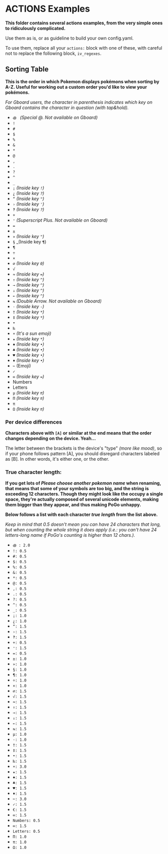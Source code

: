 # ACTIONS Examples

**This folder contains several actions examples, from the very simple ones to ridiculously complicated.**

Use them as is, or as guideline to build your own config.yaml.

To use them, replace all your `actions:` block with one of these, with careful not to replace the following block, `iv_regexes`.

## Sorting Table

**This is the order in which Pokemon displays pokémons when sorting by A-Z. Useful for working out a custom order you'd like to view your pokémons.**

_For Gboard users, the character in parenthesis indicates which key on Gboard contains the character in question (with tap&hold)._

- `꩜ ` _(Special @. Not available on Gboard)_
- `!`
- `#`
- `$`
- `%`
- `&`
- `*`
- `@`
- `,`
- `.`
- `?`
- `^`
- `_`
- `¡` _(Inside key `!`)_
- `¿` _(Inside key `?`)_
- `“` _(Inside key `"`)_
- `›` _(Inside key `'`)_
- `‽` _(Inside key `?`)_
- `+`
- `⁺` _(Superscript Plus. Not available on Gboard)_
- `=`
- `±`
- `»` _(Inside key `"`)_
- `§` _(Inside key `¶`)
- `¶`
- `÷`
- `×`
- `∅` _(Inside key `0`)_
- `√`
- `≈` _(Inside key `=`)_
- `↑` _(Inside key `^`)_
- `→` _(Inside key `^`)_
- `↓` _(Inside key `^`)_
- `←` _(Inside key `^`)_
- `⇆` _(Double Arrow. Not available on Gboard)_
- `·` _(Inside key `-`)_
- `†` _(Inside key `*`)_
- `‡` _(Inside key `*`)_
- `•`
- `‰`
- `☀️` _(It's a sun emoji)_
- `★` _(Inside key `*`)_
- `♠` _(Inside key `•`)_
- `♣` _(Inside key `•`)_
- `♥` _(Inside key `•`)_
- `♦` _(Inside key `•`)_
- `✂️` (Emoji)
- `✓`
- `∞` _(Inside key `=`)_
- Numbers
- Letters
- `μ` _(Inside key `π`)_
- `Π` _(Inside key `π`)_
- `π`
- `Ω` _(Inside key `π`)_


### Per device differences

**Characters above with `[A]` or similar at the end means that the order changes depending on the device. Yeah...**

The letter between the brackets is the device's "type" _(more like mood)_, so if your phone follows pattern [A], you should disregard characters labeled as [B]. In other words, it's either one, or the other.


### True character length:

**If you get lots of _Please choose another pokemon name_ when renaming, that means that some of your symbols are too big, and the string is exceeding 12 characters. Though they might look like the occupy a single space, they're actually composed of several unicode elements, making them bigger than they appear, and thus making PoGo unhappy.**

**Below follows a list with each character *true length* from the list above.**

_Keep in mind that 0.5 doesn't mean you can have 24 characters that long, but when counting the whole string it does apply (i.e.: you can't have 24 letters-long name if PoGo's counting is higher than 12 chars.)._

- `꩜ : 2.0`
- `!: 0.5`
- `#: 0.5`
- `$: 0.5`
- `%: 0.5`
- `&: 0.5`
- `*: 0.5`
- `@: 0.5`
- `,: 0.5`
- `.: 0.5`
- `?: 0.5`
- `^: 0.5`
- `_: 0.5`
- `¡: 1.0`
- `¿: 1.0`
- `“: 1.5`
- `›: 1.5`
- `‽: 1.5`
- `+: 0.5`
- `⁺: 1.5`
- `=: 0.5`
- `±: 1.0`
- `»: 1.0`
- `§: 1.0`
- `¶: 1.0`
- `÷: 1.0`
- `×: 1.0`
- `∅: 1.5`
- `√: 1.5`
- `≈: 1.5`
- `↑: 1.5`
- `→: 1.5`
- `↓: 1.5`
- `←: 1.5`
- `⇆: 1.5`
- `μ: 1.0`
- `·: 1.0`
- `†: 1.5`
- `‡: 1.5`
- `•: 1.5`
- `‰: 1.5`
- `☀️: 3.0`
- `★: 1.5`
- `♠: 1.5`
- `♣: 1.5`
- `♥: 1.5`
- `♦: 1.5`
- `✂️: 3.0`
- `✓: 1.5`
- `€: 1.5`
- `∞: 1.5`
- `Numbers: 0.5`
- `∞: 1.5`
- `Letters: 0.5`
- `Π: 1.0`
- `π: 1.0`
- `Ω: 1.0`
